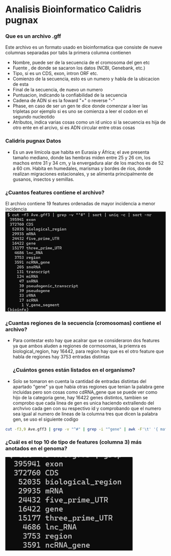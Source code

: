 # Analisis  Bioinformatico Calidris pugnax

### Que es un archivo .gff

Este archivo es un formato usado en bioinformatica que consiste de nueve columnas separadas por tabs la primera columna contienen 

- Nombre, puede ser de la secuencia de el cromosoma del gen etc
- Fuente , de donde se sacaron los datos (NCBI, Genebank, etc.)
- Tipo, si es un CDS, exon, intron ORF etc.
- Comienzo de la secuencia, esto es un numero y habla de la ubicacion de esta 
- Final de la secuencia, de nuevo un numero
- Puntuacion, indicando la confiabilidad de la secuencia  
- Cadena de ADN si es la foward "+" o reverse "-"
- Phase, en caso de ser un gen te dice donde comenzar a leer las tripletas por ejemplo si es uno se comienza a leer el codon en el segundo nucleotido 
- Atributos, indica varias cosas como un id unico si la secuencia es hija de otro ente en el arcivo, si es ADN circular entre otras cosas 

### Calidris pugnax Datos 
- Es un ave limícola que habita en Eurasia y África; el ave presenta tamaño mediano, donde las hembras miden entre 25 y 26 cm, los machos entre 31 y 34 cm, y la envergadura alar de los machos es de 52 a 60 cm. Habita en humedales, marismas y bordes de ríos, donde realizan migraciones estacionales, y se alimenta principalmente de gusanos, insectos y semillas.


### ¿Cuantos features contiene el archivo?
El archivo contiene 19 features ordenadas de mayor incidencia a menor incidencia 
<img src="image.png" alt="" width="600">

### ¿Cuantas regiones de la secuencia (cromosomas) contiene el archivo?
- Para contestar esto hay que acalrar que se consideraron dos features ya que ambos aluden a regiones de cormosomas, la priemra es biological_region, hay 16442, para region hay que es el otro feature que habla de regiones hay 3753 entradas distintas
  
  ### ¿Cuántos genes están listados en el organismo?
- Solo se tomaron en cuenta la cantidad de entradas distintas del apartado "gene" ya que habia otras regiones que tenian la palabra gene incluidas pero son cosas como cdRNA_gene que se puede ver como hijo de la categoria gene, hay 16422 genes distintos, tambien se comprobo que cada linea de gen es unica haciendo extrallendo del archvivo cada gen con su respectivo id y comprobando que el numero sea igual al numero de lineas de la columna tres que dicen la palabra gen, se uso el siguiente codigo 

```bash
cut -f3,9 Ave.gff3 | grep -v "^#" | grep -i "^gene" | awk -F'\t' '{ match($2, /gene:([^;]+)/, arr); if(arr[1]!="") print arr[1] }' | sort | uniq | wc -l
```

### ¿Cuál es el top 10 de tipo de features (columna 3) más anotados en el genoma?
<img src="image-1.png" alt="" width="400">
